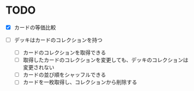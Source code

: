 # TODO

- [x] カードの等価比較

- [ ] デッキはカードのコレクションを持つ
    - [ ] カードのコレクションを取得できる
    - [ ] 取得したカードのコレクションを変更しても、デッキのコレクションは変更されない
    - [ ] カードの並び順をシャッフルできる
    - [ ] カードを一枚取得し、コレクションから削除する
